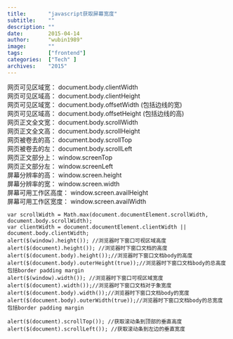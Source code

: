 ```yaml
---
title:       "javascript获取屏幕宽度"
subtitle:    ""
description: ""
date:        2015-04-14
author:      "wubin1989"
image:       ""
tags:        ["frontend"]
categories:  ["Tech" ]
archives:    "2015"
---
```


网页可见区域宽： document.body.clientWidth  
网页可见区域高： document.body.clientHeight  
网页可见区域宽： document.body.offsetWidth (包括边线的宽)  
网页可见区域高： document.body.offsetHeight (包括边线的高)  
网页正文全文宽： document.body.scrollWidth  
网页正文全文高： document.body.scrollHeight  
网页被卷去的高： document.body.scrollTop  
网页被卷去的左： document.body.scrollLeft  
网页正文部分上： window.screenTop  
网页正文部分左： window.screenLeft  
屏幕分辨率的高： window.screen.height  
屏幕分辨率的宽： window.screen.width  
屏幕可用工作区高度： window.screen.availHeight  
屏幕可用工作区宽度： window.screen.availWidth  
```
var scrollWidth = Math.max(document.documentElement.scrollWidth, document.body.scrollWidth);
var clientWidth = document.documentElement.clientWidth || document.body.clientWidth;
alert($(window).height()); //浏览器时下窗口可视区域高度
alert($(document).height()); //浏览器时下窗口文档的高度
alert($(document.body).height());//浏览器时下窗口文档body的高度
alert($(document.body).outerHeight(true));//浏览器时下窗口文档body的总高度 包括border padding margin
alert($(window).width()); //浏览器时下窗口可视区域宽度
alert($(document).width());//浏览器时下窗口文档对于象宽度
alert($(document.body).width());//浏览器时下窗口文档body的宽度
alert($(document.body).outerWidth(true));//浏览器时下窗口文档body的总宽度 包括border padding margin
 
alert($(document).scrollTop()); //获取滚动条到顶部的垂直高度
alert($(document).scrollLeft()); //获取滚动条到左边的垂直宽度
```
